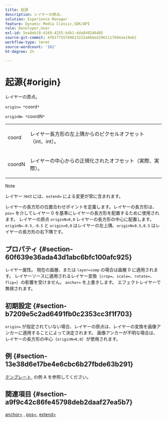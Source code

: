 ```yaml
---
title: 起源
description: レイヤーの原点。
solution: Experience Manager
feature: Dynamic Media Classic,SDK/API
role: Developer,User
exl-id: 5ea8eb18-d169-4255-b4b1-dda849246485
source-git-commit: 4f81f755789613222a66bed2961117604ae19e62
workflow-type: tm+mt
source-wordcount: '162'
ht-degree: 2%

---
```


# 起源{#origin}

レイヤーの原点。

`origin= *`coord`*`

`originN= *`coordN`*`

<table id="simpletable_A270FD92B1E841FE81F5AB300351FE01"> 
 <tr class="strow"> 
  <td class="stentry"> <p><span class="varname"> coord</span> </p></td> 
  <td class="stentry"> <p>レイヤー長方形の左上隅からのピクセルオフセット （int、int）。 </p></td> 
 </tr> 
 <tr class="strow"> 
  <td class="stentry"> <p><span class="varname"> coordN</span> </p></td> 
  <td class="stentry"> <p>レイヤーの中心からの正規化されたオフセット（実際、実際）。 </p></td> 
 </tr> 
</table>

>[!NOTE]
>
>レイヤー rect には、`extend=` による変更が常に含まれます。

レイヤーの長方形の位置合わせポイントを定義します。レイヤーの長方形は、`pos=` を介してレイヤー 0 を基準にレイヤーの長方形を配置するために使用されます。 レイヤーの原点 `originN=0,0` レイヤーの長方形の中心に配置します。 `originN=-0.5,-0.5` と `origin=0,0` はレイヤーの左上隅、`originN=0.5,0.5` はレイヤーの長方形の右下隅です。

## プロパティ {#section-60f639e36ada43d1abc6bfc100afc925}

レイヤー属性。 現在の画層、または `layer=comp` の場合は画層 0 に適用されます。 レイヤーソースに適用されるレイヤー変換（`crop=`、`scale=`、`rotate=`、`flip=`）の影響を受けません。 `anchor=` を上書きします。 エフェクトレイヤーで無視されます。

## 初期設定 {#section-b7209e5c2ad6491fb0c2353cc3f1f703}

`origin=` が指定されていない場合、レイヤーの原点は、レイヤーの変換を画像アンカーに適用することによって決定されます。 画像アンカーが不明な場合は、レイヤーの長方形の中心（`originN=0,0`）が使用されます。

## 例 {#section-13e38d6e17be4e6cbc6b27fbde63b291}

[&#x200B; テンプレート &#x200B;](../../../../../is-api/http-ref/image-serving-api-ref/c-http-protocol-reference/c-templates/c-templates.md#concept-3cd2d2adae0e41b2979b9640244d4d3e) の例 A を参照してください。

## 関連項目 {#section-a9f9c42c86fe45798deb2daaf27ea5b7}

[anchor=](../../../../../is-api/http-ref/image-serving-api-ref/c-http-protocol-reference/c-command-reference/r-anchor.md#reference-6661e548ab284b82828d8d94c8ddeb7c) , [pos=](../../../../../is-api/http-ref/image-serving-api-ref/c-http-protocol-reference/c-command-reference/r-pos.md#reference-65de948f4b404f1182b22119ca332143), [extend=](../../../../../is-api/http-ref/image-serving-api-ref/c-http-protocol-reference/c-command-reference/r-extend.md#reference-7e9156beb285459d830e2d56782a74ac)
